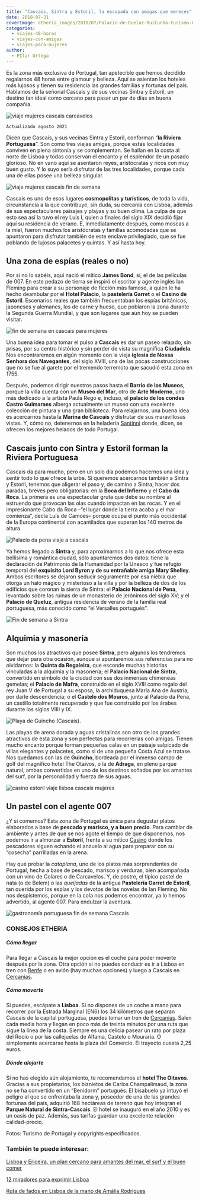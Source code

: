 ```yaml
---
title: "Cascais, Sintra y Estoril, la escapada con amigas que mereces"
date: 2018-07-31
coverImage: etheria_images/2018/07/Palacio-de-Queluz-RuiCunha-turismo-Cascais.jpg
categories: 
  - viajes-48-horas
  - viajes-con-amigas
  - viajes-para-mujeres
author: 
  - PIlar Ortega
---
```


Es la zona más exclusiva de Portugal, tan apetecible que hemos decidido regalarnos 48 horas entre glamour y belleza. Aquí se asientan los hoteles más lujosos y tienen su residencia las grandes familias y fortunas del país. Hablamos de la señorial Cascais y de sus vecinas Sintra y Estoril, un destino tan ideal como cercano para pasar un par de días en buena compañía.

![viaje mujeres cascais carcavelos](etheria_images/2018/07/Esplanada-Capricciosa-Carcavelos-Cascais-1024x683.jpg "Esplanada Capricciosa, Carcavelos (Cascais). © Rui Cunha")

```
Actualizado agosto 2021
```

Dicen que Cascais, y sus vecinas Sintra y Estoril, conforman “**la Riviera 
Portuguesa**”. Son como tres viejas amigas, porque estas localidades conviven en plena 
sintonía y se complementan. Se hallan en la costa al norte de Lisboa y todas conservan 
el encanto y el esplendor de un pasado glorioso. No en vano aquí se asentaron reyes, 
aristócratas y ricos con muy buen gusto. Y lo suyo sería disfrutar de las tres 
localidades, porque cada una de ellas posee una belleza singular. 

![viaje mujeres cascais fin de semana](etheria_images/2018/07/Cidadela-Turismo-Cascais-1024x683.jpg "Ciudadela de Cascais. © Rui Cunha/ T.Cascais")

Cascais es uno de esos lugares **cosmopolitas y turísticos**, de toda la vida, 
circunstancia a la que contribuye, sin duda, su cercanía con Lisboa, además de sus 
espectaculares paisajes y playas y su buen clima. La culpa de que esto sea así la tuvo 
el rey Luis I, quien a finales del siglo XIX decidió fijar aquí su residencia de verano. 
E, inmediatamente después, como moscas a la miel, fueron muchos los aristócratas y 
familias acomodadas que se apuntaron para disfrutar también de este enclave 
privilegiado, que se fue poblando de lujosos palacetes y quintas. Y así hasta hoy. 

## Una zona de espías (reales o no)

Por si no lo sabéis, aquí nació el mítico **James Bond**, sí, el de las películas de 
007. En este pedazo de tierra se inspiró el escritor y agente inglés Ian Fleming para 
crear a su personaje de ficción más famoso, a quien le ha hecho deambular por el **Hotel 
Palacio**, la **pastelería Garret** o el **Casino de Estoril**. Escenarios reales que 
también frecuentaban los espías británicos, japoneses y alemanes, los de carne y hueso, 
que poblaron la zona durante la Segunda Guerra Mundial, y que son lugares que aún hoy se 
pueden visitar. 

![fin de semana en cascais para mujeres](etheria_images/2018/07/Centro-Cascais-Turismo-Cascais-1024x681.jpg "Centro de Cascais. © Paulo Silva")

Una buena idea para tomar el pulso a **Cascais** es dar un paseo relajado, sin prisas, 
por su centro histórico y sin perder de vista su magnífica **Ciudadela**. Nos 
encontraremos en algún momento con la vieja **iglesia de Nossa Senhora dos Navegantes**, 
del siglo XVIII, una de las pocas construcciones que no se fue al garete por el tremendo 
terremoto que sacudió esta zona en 1755. 

Después, podemos dirigir nuestros pasos hasta el **Barrio de los Museos**, porque la 
villa cuenta con un **Museo del Mar**, otro de **Arte Moderno**, uno más dedicado a la 
artista Paula Rego e, incluso, el **palacio de los condes Castro Guimaraes** alberga 
actualmente un museo con una excelente colección de pintura y una gran biblioteca. Para 
relajarnos, una buena idea es acercarnos hasta la **Marina de Cascais** y disfrutar de 
sus maravillosas vistas. Y, cómo no, detenernos en la heladería [Santinni](http://www.santini.pt) 
donde, dicen, se ofrecen los mejores helados de todo Portugal. 

## Cascais junto con Sintra y Estoril forman la Riviera Portuguesa

Cascais da para mucho, pero en un solo día podemos hacernos una idea y sentir todo lo 
que ofrece la urbe. Si queremos acercarnos también a Sintra y Estoril, tenemos que 
aligerar el paso y, de camino a Sintra, hacer dos paradas, breves pero obligatorias: en 
la **Boca del Infierno** y el **Cabo da Roca**. La primera es una espectacular gruta que 
debe su nombre al estruendo que provocan las olas cuando impactan en las rocas. Y en el 
impresionante Cabo da Roca –”el lugar donde la tierra acaba y el mar comienza”, decía 
Luís de Camoes– porque ocupa el punto más occidental de la Europa continental con 
acantilados que superan los 140 metros de altura. 

![Palacio da pena viaje a cascais](etheria_images/2018/07/Palacio-da-Pena-Sintra-Turismo-Cascais-1024x651.jpg "Palacio da Pena (Sintra).")

Ya hemos llegado a **Sintra** y, para aproximarnos a lo que nos ofrece esta bellísima y 
romántica ciudad, sólo apuntaremos dos datos: tiene la declaración de Patrimonio de la 
Humanidad por la Unesco y fue refugio temporal del **exquisito Lord Byron y de su 
entrañable amiga Mary Shelley**. Ambos escritores se dejaron seducir seguramente por esa 
niebla que otorga un halo mágico y misterioso a la villa y por la belleza de dos de los 
edificios que coronan la sierra de Sintra: el **Palacio Nacional de Pena**, levantado 
sobre las ruinas de un monasterio de jerónimos del siglo XV; y el **Palacio de Queluz**, 
antigua residencia de verano de la familia real portuguesa, más conocido como “el 
Versalles portugués”. 

![Fin de semana a Sintra](etheria_images/2018/07/Palacio-de-Queluz-RuiCunha-turismo-Cascais-1024x676.jpg "El Palacio de Queluz (Sintra) es conocido como el Versalles portugués.")

## Alquimia y masonería

Son muchos los atractivos que posee **Sintra**, pero algunos los tendremos que dejar 
para otra ocasión, aunque sí apuntaremos sus referencias para no olvidarnos: la **Quinta 
da Regaleira**, que esconde muchas historias vinculadas a la alquimia y la masonería; el 
**Palacio Nacional de Sintra**, convertido en símbolo de la ciudad con sus dos inmensas 
chimeneas gemelas; el **Palacio de Mafra**, construido en el siglo XVIII como regalo del 
rey Juan V de Portugal a su esposa, la archiduquesa María Ana de Austria, por darle 
descendencia; o el **Castelo dos Mouros**, junto al Palacio da Pena, un castillo 
totalmente recuperado y que fue construido por los árabes durante los siglos VIIII y IX. 

![](etheria_images/2018/07/Guincho-cresmina-RuiCunha-Turismo-Cascais-1024x682.jpg "Playa de Guincho (Cascais).")

Las playas de arena dorada y aguas cristalinas son otro de los grandes atractivos de 
esta zona y son perfectas para recorrerlas con amigas. Tienen mucho encanto porque 
forman pequeñas calas en un paisaje salpicado de villas elegantes y palacetes, como si 
de una pequeña Costa Azul se tratase. Nos quedamos con las de **Guincho**, bordeada por 
el inmenso campo de golf del magnífico hotel The Otaivos, o la de **Adraga**, en pleno 
parque natural, ambas convertidas en uno de los destinos soñados por los amantes del 
surf, por la personalidad y fuerza de sus aguas. 

![casino estoril viaje lisboa cascais mujeres](etheria_images/2018/07/Casino-Estoril-1024x621.jpg "Casino Estoril.")

## Un pastel con el agente 007

¿Y si comemos? Esta zona de Portugal es única para degustar platos elaborados a base de 
**pescado y marisco, y a buen precio**. Para cambiar de ambiente y antes de que se nos 
agote el tiempo de que disponemos, nos podemos ir a almorzar a **Estoril**, frente a su 
mítico [Casino](http://www.casino-estoril.pt) donde los pescadores siguen echando el 
anzuelo al agua para preparar con su “cosecha” parrilladas en la arena. 

Hay que probar la _cataplana_, uno de los platos más sorprendentes de Portugal, hecha a 
base de pescado, marisco y verduras, bien acompañada con un vino de Colares o de 
Carcavelos. Y, de postre, el típico pastel de nata (o de Belem) o las _queijadas_ de la 
antigua **Pastelería Garret de Estoril**, tan querida por los espías y los devotos de 
las novelas de Ian Fleming. No nos despistemos, porque en la cola nos podemos encontrar, 
ya lo hemos advertido, al agente 007. Para endulzar la aventura. 

![gastronomía portuguesa fin de semana Cascais](etheria_images/2018/07/Gastronomia-Paulo-Silva-Turismo-Cascais-1024x702.jpg "Cataplana de pescado.")

### CONSEJOS ETHERIA

##### Cómo llegar

Para llegar a Cascais la mejor opción es el coche para poder moverte después por la 
zona. Otra opción si no puedes conducir es ir a Lisboa en tren con [Re](http://www.renfe.com)[n](http://www.renfe.com)[fe](http://www.renfe.com) 
o en avión (hay muchas opciones) y luego a Cascais en [Cercanías](https://www.cp.pt/passageiros/pt). 

##### Cómo moverte

Si puedes, escápate a **Lisboa**. Si no dispones de un coche a mano para recorrer por la 
Estrada Marginal (EN6) los 34 kilómetros que separan Cascais de la capital portuguesa, 
puedes tomar un tren de [Cercanías](https://www.cp.pt/passageiros/pt). Salen cada media 
hora y llegan en poco más de treinta minutos por una ruta que sigue la línea de la 
costa. Siempre es una delicia pasear un rato por plaza del Rocío o por las callejuelas 
de Alfama, Castelo o Mouraria. O simplemente acercarse hasta la plaza del Comercio. El 
trayecto cuesta 2,25 euros. 

##### Dónde alojarte

Si no has elegido aún alojamiento, te recomendamos el **hotel The Oitavos**. Gracias a 
sus propietarios, los biznietos de Carlos Champalimaud, la zona no se ha convertido en 
un “Benidorm” portugués. El bisabuelo ya intuyó el peligro al que se enfrentaba la zona 
y, poseedor de una de las grandes fortunas del país, adquirió 168 hectáreas de terreno 
que hoy integran el **Parque Natural de Sintra-Cascais**. El hotel se inauguró en el año 
2010 y es un oasis de paz. Además, sus tarifas guardan una excelente relación 
calidad-precio. 

Fotos: Turismo de Portugal y copyrights especificados. 

### También te puede interesar:

[Lisboa y Ericeira, un plan cercano para amantes del mar, el surf y el buen 
comer](https://etheriamagazine.com/2020/03/24/escapada-con-amigas-a-lisboa-y-ericeira-portugal-surf/) 

[12 miradores para exprimir 
Lisboa](https://etheriamagazine.com/2018/10/30/12-miradores-para-exprimir-lisboa/) 

[Ruta de fados en Lisboa de la mano de Amália 
Rodrigues](https://etheriamagazine.com/2020/12/30/ruta-de-fados-en-la-lisboa-de-amalia-rodrigues/)
